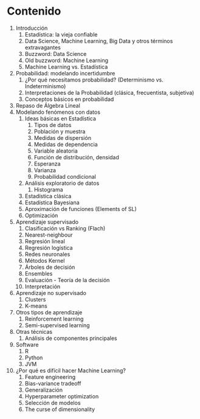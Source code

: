 # Contenido

1. Introducción
   1. Estadística: la vieja confiable
   2. Data Science, Machine Learning, Big Data y otros términos extravagantes
   3. Buzzword: Data Science
   4. Old buzzword: Machine Learning
   5. Machine Learning vs. Estadística
2. Probabilidad: modelando incertidumbre
   1. ¿Por qué necesitamos probabilidad? (Determinismo vs. Indeterminismo)
   2. Interpretaciones de la Probabilidad (clásica, frecuentista, subjetiva)
   3. Conceptos básicos en probabilidad
3. Repaso de Álgebra Lineal
4. Modelando fenómenos con datos
   1. Ideas básicas en Estadística
      1. Tipos de datos
      2. Población y muestra
      3. Medidas de dispersión
      4. Medidas de dependencia
      5. Variable aleatoria
      6. Función de distribución, densidad
      7. Esperanza
      8. Varianza
      9. Probabilidad condicional
   2. Análisis exploratorio de datos
      1. Histograma
   3. Estadística clásica
   4. Estadística Bayesiana
   5. Aproximación de funciones (Elements of SL)
   6. Optimización
5. Aprendizaje supervisado
   1. Clasificación vs Ranking (Flach)
   2. Nearest-neighbour
   3. Regresión lineal
   4. Regresión logística
   5. Redes neuronales
   6. Métodos Kernel
   7. Árboles de decisión
   8. Ensembles
   9. Evaluación - Teoría de la decisión
   10. Interpretación
6. Aprendizaje no supervisado
   1. Clusters
   2. K-means
7. Otros tipos de aprendizaje
   1. Reinforcement learning
   2. Semi-supervised learning
8. Otras técnicas
   1. Análisis de componentes principales
9. Software
   1. R
   2. Python
   3. JVM
10. ¿Por qué es difícil hacer Machine Learning?
    1. Feature engineering
    2. Bias-variance tradeoff
    3. Generalización
    4. Hyperparameter optimization
    5. Selección de modelos
    6. The curse of dimensionality